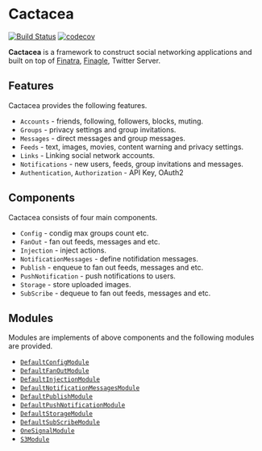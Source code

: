 # Cactacea

[![Build Status](https://travis-ci.org/cactacea/backend.svg?branch=master)](https://travis-ci.org/cactacea/backend)
[![codecov](https://codecov.io/gh/cactacea/backend/branch/master/graph/badge.svg)](https://codecov.io/gh/cactacea/backend)

**Cactacea** is a framework to construct social networking applications and built on top of [Finatra](https://twitter.github.io/finatra/), [Finagle](https://twitter.github.io/finagle/), Twitter Server.

## Features ##

Cactacea provides the following features.

- `Accounts` - friends, following, followers, blocks, muting.
- `Groups` - privacy settings and group invitations.
- `Messages` - direct messages and group messages.
- `Feeds` - text, images, movies, content warning and privacy settings.
- `Links` - Linking social network accounts.
- `Notifications` - new users, feeds, group invitations and messages. 
- `Authentication`, `Authorization` - API Key, OAuth2



## Components ##

Cactacea consists of four main components.

- `Config` - condig max groups count etc.
- `FanOut` - fan out feeds, messages and etc.
- `Injection` - inject actions.
- `NotificationMessages` - define notifidation messages.
- `Publish` -  enqueue to fan out feeds, messages and etc.
- `PushNotification` - push notifications to users.
- `Storage` - store uploaded images.
- `SubScribe` - dequeue to fan out feeds, messages and etc.


## Modules ##

Modules are implements of above components and the following modules are provided.

- [`DefaultConfigModule`](https://github.com/cactacea/backend/blob/master/core/src/main/scala/io/github/cactacea/core/application/components/modules/DefaultConfigModule.scala)
- [`DefaultFanOutModule`](https://github.com/cactacea/backend/blob/master/core/src/main/scala/io/github/cactacea/core/application/components/modules/DefaultFanOutModule.scala)
- [`DefaultInjectionModule`](https://github.com/cactacea/backend/blob/master/core/src/main/scala/io/github/cactacea/core/application/components/modules/DefaultInjectionModule.scala)
- [`DefaultNotificationMessagesModule`](https://github.com/cactacea/backend/blob/master/core/src/main/scala/io/github/cactacea/core/application/components/modules/DefaultNotificationMessagesModule.scala)
- [`DefaultPublishModule`](https://github.com/cactacea/backend/blob/master/core/src/main/scala/io/github/cactacea/core/application/components/modules/DefaultPublishModule.scala)
- [`DefaultPushNotificationModule`](https://github.com/cactacea/backend/blob/master/core/src/main/scala/io/github/cactacea/core/application/components/modules/DefaultPushNotificationModule.scala)
- [`DefaultStorageModule`](https://github.com/cactacea/backend/blob/master/core/src/main/scala/io/github/cactacea/core/application/components/modules/DefaultStorageModule.scala)
- [`DefaultSubScribeModule`](https://github.com/cactacea/backend/blob/master/core/src/main/scala/io/github/cactacea/core/application/components/modules/DefaultSubScribeModule.scala)
- [`OneSignalModule`](https://github.com/cactacea/backend/blob/master/core/src/main/scala/io/github/cactacea/core/application/components/thirdparties/onesignal/OneSignalModule.scala)
- [`S3Module`](https://github.com/cactacea/backend/blob/master/core/src/main/scala/io/github/cactacea/core/application/components/thirdparties/s3/S3ServiceModule.scala)

